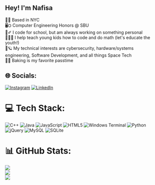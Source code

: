 ## Hey! I'm Nafisa

🍎🗽 Based in NYC<br/>
🖥️⛭ Computer Engineering Honors @ SBU<br/>
🎒✐ I code for school, but am always working on something personal<br/>
👩‍🏫💌 I help teach young kids how to code and do math (let's educate the youth!)<br/>
🔭🪐 My technical interests are cybersecurity, hardware/systems engineering, Software Development, and all things Space Tech<br/>
🍰🍪 Baking is my favorite passtime<br/>

## 🌐 Socials:
[![Instagram](https://img.shields.io/badge/Instagram-%23E4405F.svg?logo=Instagram&logoColor=white)](https://instagram.com/https://www.instagram.com) [![LinkedIn](https://img.shields.io/badge/LinkedIn-%230077B5.svg?logo=linkedin&logoColor=white)]([https://linkedin.com/in/https://www.linkedin.com/feed/](https://www.linkedin.com/in/nafisa-patwary/)) 

# 💻 Tech Stack:
![C++](https://img.shields.io/badge/c++-%2300599C.svg?style=for-the-badge&logo=c%2B%2B&logoColor=white) ![Java](https://img.shields.io/badge/java-%23ED8B00.svg?style=for-the-badge&logo=openjdk&logoColor=white) ![JavaScript](https://img.shields.io/badge/javascript-%23323330.svg?style=for-the-badge&logo=javascript&logoColor=%23F7DF1E) ![HTML5](https://img.shields.io/badge/html5-%23E34F26.svg?style=for-the-badge&logo=html5&logoColor=white) ![Windows Terminal](https://img.shields.io/badge/Windows%20Terminal-%234D4D4D.svg?style=for-the-badge&logo=windows-terminal&logoColor=white) ![Python](https://img.shields.io/badge/python-3670A0?style=for-the-badge&logo=python&logoColor=ffdd54) ![jQuery](https://img.shields.io/badge/jquery-%230769AD.svg?style=for-the-badge&logo=jquery&logoColor=white) ![MySQL](https://img.shields.io/badge/mysql-4479A1.svg?style=for-the-badge&logo=mysql&logoColor=white) ![SQLite](https://img.shields.io/badge/sqlite-%2307405e.svg?style=for-the-badge&logo=sqlite&logoColor=white)
# 📊 GitHub Stats:
![](https://github-readme-stats.vercel.app/api?username=naftaf&theme=dark&hide_border=false&include_all_commits=true&count_private=true)<br/>
![](https://nirzak-streak-stats.vercel.app/?user=naftaf&theme=dark&hide_border=false)<br/>
![](https://github-readme-stats.vercel.app/api/top-langs/?username=naftaf&theme=dark&hide_border=false&include_all_commits=true&count_private=true&layout=compact)

<!-- Proudly created with GPRM ( https://gprm.itsvg.in ) -->
